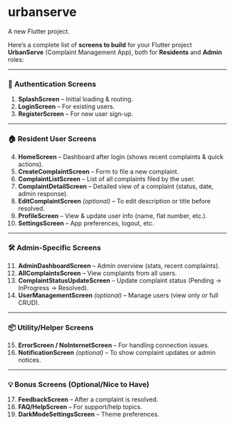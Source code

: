 # urbanserve

A new Flutter project.


Here’s a complete list of **screens to build** for your Flutter project **UrbanServe** (Complaint Management App), both for **Residents** and **Admin** roles:

---

### 👤 **Authentication Screens**

1. **SplashScreen** – Initial loading & routing.
2. **LoginScreen** – For existing users.
3. **RegisterScreen** – For new user sign-up.

---

### 🏠 **Resident User Screens**

4. **HomeScreen** – Dashboard after login (shows recent complaints & quick actions).
5. **CreateComplaintScreen** – Form to file a new complaint.
6. **ComplaintListScreen** – List of all complaints filed by the user.
7. **ComplaintDetailScreen** – Detailed view of a complaint (status, date, admin response).
8. **EditComplaintScreen** *(optional)* – To edit description or title before resolved.
9. **ProfileScreen** – View & update user info (name, flat number, etc.).
10. **SettingsScreen** – App preferences, logout, etc.

---

### 🛠️ **Admin-Specific Screens**

11. **AdminDashboardScreen** – Admin overview (stats, recent complaints).
12. **AllComplaintsScreen** – View complaints from all users.
13. **ComplaintStatusUpdateScreen** – Update complaint status (Pending → InProgress → Resolved).
14. **UserManagementScreen** *(optional)* – Manage users (view only or full CRUD).

---

### 📦 **Utility/Helper Screens**

15. **ErrorScreen / NoInternetScreen** – For handling connection issues.
16. **NotificationScreen** *(optional)* – To show complaint updates or admin notices.

---

### 💡 Bonus Screens (Optional/Nice to Have)

17. **FeedbackScreen** – After a complaint is resolved.
18. **FAQ/HelpScreen** – For support/help topics.
19. **DarkModeSettingsScreen** – Theme preferences.

